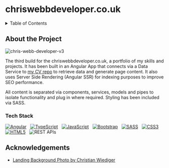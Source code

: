 # chriswebbdeveloper.co.uk

<details>
    <summary>Table of Contents</summary>
    <ul>
        <li>
            <a href="#about-the-project">About the Project</a>
            <ul>
                <li><a href="#tech-stack">Tech Stack</a></li>
            </ul>
        </li>
        <li><a href="#acknowledgements">Acknowledgements</a></li>
    </ul>
</details>


## About the Project
![chris-webb-developer-v3](https://github.com/ChrisWebbDeveloper/chriswebbdeveloper.co.uk/assets/19428849/6e800d97-6eda-4115-b7b5-7569f36bdd71)

The third build for the chriswebbdeveloper.co.uk, a portfolio of my skills and projects. It has been built in an Angular App that connects via a Data Service to [my CV repo](https://github.com/ChrisWebbDeveloper/cv) to retrieve data and generate page content. It also uses Server Side Rendering (Angular SSR) for indexing purposes to improve SEO performance.

All content is separated via components, services, models and pipes to isolate functionality and plug in where required. Styling has been included via SASS.

### Tech Stack
[![Angular](https://img.shields.io/badge/Laravel-f05340?style=for-the-badge&logo=laravel&logoColor=white)](https://laravel.com) &nbsp;
[![TypeScript](https://img.shields.io/badge/TypeScript-3178C6?style=for-the-badge&logo=typescript&logoColor=white)](https://typescriptlang.org/) &nbsp;
[![JavaScript](https://img.shields.io/badge/JavaScript-EFD81D?style=for-the-badge&logo=javascript&logoColor=black)](https://developer.mozilla.org/en-US/docs/Web/JavaScript) &nbsp;
[![Bootstrap](https://img.shields.io/badge/Bootstrap-702CF5?style=for-the-badge&logo=bootstrap&logoColor=white)](https://getbootstrap.com/) &nbsp;
[![SASS](https://img.shields.io/badge/SASS-CF649A?style=for-the-badge&logo=sass&logoColor=white)](https://sass-lang.com/) &nbsp;
[![CSS3](https://img.shields.io/badge/CSS3-254BDD?style=for-the-badge&logo=css3)](https://w3.org/Style/CSS/Overview.en.html) &nbsp;
[![HTML5](https://img.shields.io/badge/HTML5-dd4b25?style=for-the-badge&logo=html5&logoColor=white)](https://developer.mozilla.org/en-US/docs/Glossary/HTML5) &nbsp;
![REST APIs](https://img.shields.io/badge/REST%20APIs-444444?style=for-the-badge)


## Acknowledgements
- [Landing Background Photo by Christian Wiediger](https://unsplash.com/photos/closeup-photo-of-computer-keyboard-WkfDrhxDMC8)
